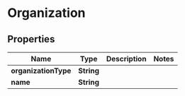 # Organization

## Properties
Name | Type | Description | Notes
------------ | ------------- | ------------- | -------------
**organizationType** | **String** |  | 
**name** | **String** |  | 
